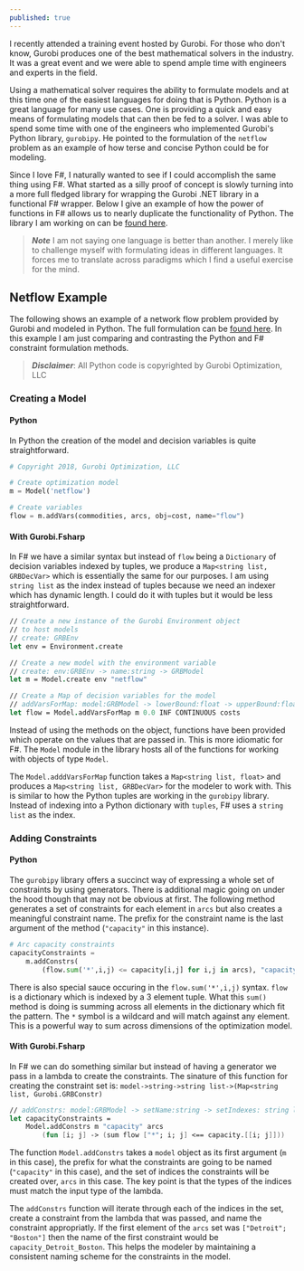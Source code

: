 ```yaml
---
published: true
---
```

I recently attended a training event hosted by Gurobi. For those who don't know, Gurobi produces one of the best mathematical solvers in the industry. It was a great event and we were able to spend ample time with engineers and experts in the field.

Using a mathematical solver requires the ability to formulate models and at this time one of the easiest languages for doing that is Python. Python is a great language for many use cases. One is providing a quick and easy means of formulating models that can then be fed to a solver. I was able to spend some time with one of the engineers who implemented Gurobi's Python library, `gurobipy`. He pointed to the formulation of the `netflow` problem as an example of how terse and concise Python could be for modeling.

Since I love F#, I naturally wanted to see if I could accomplish the same thing using F#. What started as a silly proof of concept is slowly turning into a more full fledged library for wrapping the Gurobi .NET library in a functional F# wrapper. Below I give an example of how the power of functions in F# allows us to nearly duplicate the functionality of Python. The library I am working on can be [found here](https://github.com/matthewcrews/fsharp-gurobi-test).

> ***Note*** I am not saying one language is better than another. I merely like to challenge myself with formulating ideas in different languages. It forces me to translate across paradigms which I find a useful exercise for the mind.

## Netflow Example

The following shows an example of a network flow problem provided by Gurobi and modeled in Python. The full formulation can be [found here](http://www.gurobi.com/documentation/8.0/examples/netflow_py.html). In this example I am just comparing and contrasting the Python and F# constraint formulation methods.

> ***Disclaimer***: All Python code is copyrighted by Gurobi Optimization, LLC

### Creating a Model

#### Python

In Python the creation of the model and decision variables is quite straightforward.

```python
# Copyright 2018, Gurobi Optimization, LLC

# Create optimization model
m = Model('netflow')

# Create variables
flow = m.addVars(commodities, arcs, obj=cost, name="flow")
```

#### With Gurobi.Fsharp

In F# we have a similar syntax but instead of `flow` being a `Dictionary` of decision variables indexed by tuples, we produce a `Map<string list, GRBDecVar>` which is essentially the same for our purposes. I am using `string list` as the index instead of tuples because we need an indexer which has dynamic length. I could do it with tuples but it would be less straightforward.

```fsharp
// Create a new instance of the Gurobi Environment object
// to host models
// create: GRBEnv
let env = Environment.create

// Create a new model with the environment variable
// create: env:GRBEnv -> name:string -> GRBModel
let m = Model.create env "netflow"

// Create a Map of decision variables for the model
// addVarsForMap: model:GRBModel -> lowerBound:float -> upperBound:float -> varType:string -> indexMap:Map<'a,float>
let flow = Model.addVarsForMap m 0.0 INF CONTINUOUS costs
```

Instead of using the methods on the object, functions have been provided which operate on the values that are passed in. This is more idiomatic for F#. The `Model` module in the library hosts all of the functions for working with objects of type `Model`.

The `Model.adddVarsForMap` function takes a `Map<string list, float>` and produces a `Map<string list, GRBDecVar>` for the modeler to work with. This is similar to how the Python tuples are working in the `gurobipy` library. Instead of indexing into a Python dictionary with `tuples`, F# uses a `string list` as the index.

### Adding Constraints

#### Python
The `gurobipy` library offers a succinct way of expressing a whole set of constraints by using generators. There is additional magic going on under the hood though that may not be obvious at first. The following method generates a set of constraints for each element in `arcs` but also creates a meaningful constraint name. The prefix for the constraint name is the last argument of the method (`"capacity"` in this instance).

```python
# Arc capacity constraints
capacityConstraints = 
    m.addConstrs(
        (flow.sum('*',i,j) <= capacity[i,j] for i,j in arcs), "capacity")
```


There is also special sauce occuring in the `flow.sum('*',i,j)` syntax. `flow` is a dictionary which is indexed by a 3 element tuple. What this `sum()` method is doing is summing across all elements in the dictionary which fit the pattern. The `*` symbol is a wildcard and will match against any element. This is a powerful way to sum across dimensions of the optimization model.

#### With Gurobi.Fsharp

In F# we can do something similar but instead of having a generator we pass in a lambda to create the constraints. The sinature of this function for creating the constraint set is: `model->string->string list->(Map<string list, Gurobi.GRBConstr)`

```fsharp
// addConstrs: model:GRBModel -> setName:string -> setIndexes: string list list -> constraintFunc:(string list -> ConstraintTuple) -> Map<string list, GRBConstr>
let capacityConstraints =
    Model.addConstrs m "capacity" arcs
        (fun [i; j] -> (sum flow ["*"; i; j] <== capacity.[[i; j]]))
```

The function `Model.addConstrs` takes a `model` object as its first argument (`m` in this case), the prefix for what the constraints are going to be named (`"capacity"` in this case), and the set of indices the constraints will be created over, `arcs` in this case. The key point is that the types of the indices must match the input type of the lambda.

The `addConstrs` function will iterate through each of the indices in the set, create a constraint from the lambda that was passed, and name the constraint appropriatly. If the first element of the `arcs` set was `["Detroit"; "Boston"]` then the name of the first constraint would be `capacity_Detroit_Boston`. This helps the modeler by maintaining a consistent naming scheme for the constraints in the model.
